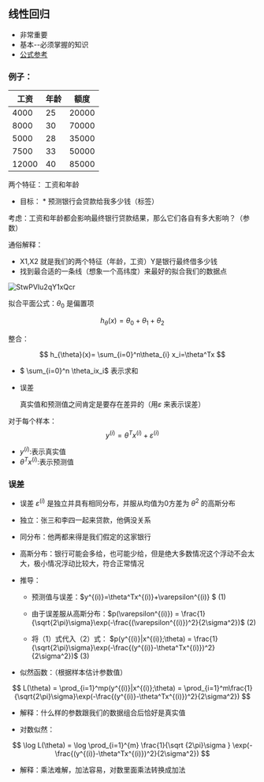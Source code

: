 ## 线性回归

- 非常重要
- 基本--必须掌握的知识
- [公式参考](https://blog.csdn.net/katherine_hsr/article/details/79179622 "公式参考")

### 例子：

| 工资    | 年龄  | 额度    |
| ----- | --- | ----- |
| 4000  | 25  | 20000 |
| 8000  | 30  | 70000 |
| 5000  | 28  | 35000 |
| 7500  | 33  | 50000 |
| 12000 | 40  | 85000 |

两个特征： 工资和年龄

* 目标： * 预测银行会贷款给我多少钱（标签）

考虑：工资和年龄都会影响最终银行贷款结果，那么它们各自有多大影响？（参数）

通俗解释：

- X1,X2 就是我们的两个特征（年龄，工资）Y是银行最终借多少钱
- 找到最合适的一条线（想象一个高纬度）来最好的拟合我们的数据点

![StwPVIu2qY1xQcr](https://i.loli.net/2019/09/01/StwPVIu2qY1xQcr.png)

拟合平面公式：$\theta_{0}$ 是偏置项

$$
h_{\theta}(x) = \theta_0+\theta_1+\theta_{2} 
$$

整合：

$$
h_{\theta}(x)= \sum_{i=0}^n\theta_{i} x_i=\theta^Tx
$$

- $ \sum_{i=0}^n \theta_ix_i$ 表示求和

- 误差
  
  真实值和预测值之间肯定是要存在差异的（用$\varepsilon$ 来表示误差）

对于每个样本：$$y^{(i)} = \theta^Tx^{(i)}+\varepsilon^{(i)}$$

- $y^{(i)}$:表示真实值
- $\theta^Tx^{(i)}$:表示预测值

### 误差

- 误差 $\varepsilon^{(i)}$ 是独立并具有相同分布，并服从均值为0方差为 $\theta^2$ 的高斯分布

- 独立：张三和李四一起来贷款，他俩没关系

- 同分布：他两都来得是我们假定的这家银行

- 高斯分布：银行可能会多给，也可能少给，但是绝大多数情况这个浮动不会太大，极小情况浮动比较大，符合正常情况

- 推导：
  
  - 预测值与误差：$y^{(i)}=\theta^Tx^{(i)}+\varepsilon^{(i)} $  (1)
  
  - 由于误差服从高斯分布：$p(\varepsilon^{(i)}) = \frac{1}{\sqrt{2\pi}\sigma}\exp(-\frac{(\varepsilon^{(i)})^2}{2\sigma^2})$   (2)
  
  - 将（1）式代入（2）式： $p(y^{(i)}|x^{(i)};\theta) = \frac{1}{\sqrt{2\pi}\sigma}\exp(-\frac{(y^{(i)}-\theta^Tx^{(i)})^2}{2\sigma^2})$  (3)

- 似然函数：（根据样本估计参数值）

$$
L(\theta) = \prod_{i=1}^mp(y^{(i)}|x^{(i)};\theta) = \prod_{i=1}^m\frac{1}{\sqrt{2\pi}\sigma}\exp(-\frac{(y^{(i)}-\theta^Tx^{(i)})^2}{2\sigma^2})
$$

- 解释：什么样的参数跟我们的数据组合后恰好是真实值

- 对数似然：

$$
\log L(\theta) = \log \prod_{i=1}^{m} \frac{1}{\sqrt {2\pi}\sigma } \exp(- \frac{(y^{(i)}-\theta^Tx^{(i)})^2}{2\sigma^2})
$$

- 解释：乘法难解，加法容易，对数里面乘法转换成加法
